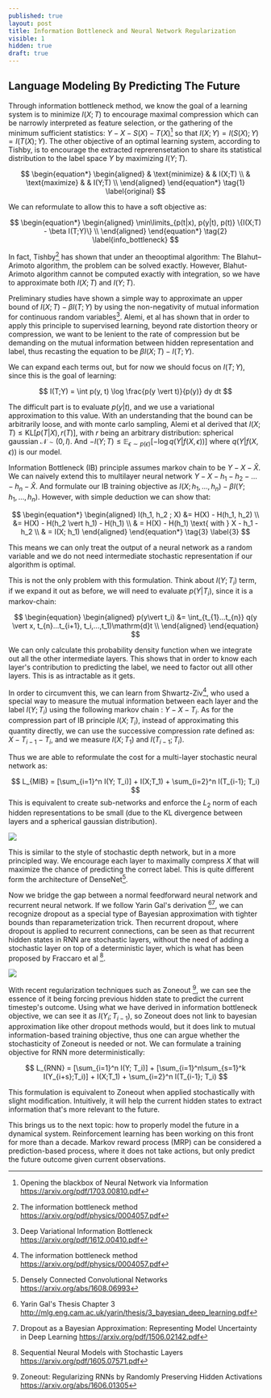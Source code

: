 ```yaml
---
published: true
layout: post
title: Information Bottleneck and Neural Network Regularization
visible: 1
hidden: true
draft: true
---
```

## Language Modeling By Predicting The Future



Through information bottleneck method, we know the goal of a learning system is to minimize $I(X;T)$ to encourage maximal compression which can be narrowly interpreted as feature selection, or the gathering of the minimum sufficient statistics: $Y - X - S(X) - T(X)$[^1] so that $I(X; Y) = I(S(X); Y) = I(T(X); Y)$. The other objective of an optimal learning system, according to Tishby, is to encourage the extracted reprerensetation to share its statistical distribution to the label space $Y$ by maximizing $I(Y; T)$. 


$$
\begin{equation*}
\begin{aligned}
& \text{minimize}
& & I(X;T) \\
& \text{maximize}
& & I(Y;T) \\
\end{aligned}
\end{equation*}
\tag{1}
\label{original}
$$


We can reformulate to allow this to have a soft objective as:


$$
\begin{equation*}
\begin{aligned}
\min\limits_{p(t|x), p(y|t), p(t)}
\{I(X;T) - \beta I(T;Y)\}  \\
\end{aligned}
\end{equation*}
\tag{2}
\label{info_bottleneck}
$$


In fact, Tishby[^2] has shown that under an theooptimal algorithm:  The Blahut–Arimoto algorithm, the problem can be solved exactly.  However, Blahut-Arimoto algorithm cannot be computed exactly with integration, so we have to approximate both $I(X; T)$ and $I(Y; T)$. 



Preliminary studies have shown a simple way to approximate an upper bound of $I(X; T) - \beta I(T; Y)$ by using the non-negativity of mutual information for continuous random variables[^3]. Alemi, et al has shown that in order to apply this principle to supervised learning, beyond rate distortion theory or compression, we want to be lenient to the rate of compression but be demanding on the mutual information between hidden representation and label, thus recasting the equation to be $\beta I(X;T) - I(T; Y)$. 



We can expand each terms out, but for now we should focus on $I(T; Y)$, since this is the goal of learning:


$$
I(T;Y) = \int p(y, t) \log \frac{p(y \vert t)}{p(y)} dy dt
$$


The difficult part is to evaluate $p(y\vert t)$, and we use a variational approximation to this value.  With an understanding that the bound can be arbitrarily loose, and with monte carlo sampling, Alemi et al derived that $I(X; T) \leq \mathrm{KL}[p(T|X), r(T)]$, with $r$ being an arbitrary distribution: spherical gaussian $\mathcal{N} \sim (0, I)$. And $-I(Y;T) \leq \mathbb{E}_{\epsilon \sim p(\epsilon)}[-\log q(Y | f(X, \epsilon))]$ where $q(Y|f(X, \epsilon))$ is our model. 



Information Bottleneck (IB) principle assumes markov chain to be $Y - X - \hat{X}$. We can naively extend this to multilayer neural network $Y - X - h_1 - h_2 - … - h_n - \hat{X}$. And formulate our IB training objective as $I(X; h_1, …, h_n) - \beta I(Y; h_1, …, h_n)$. However, with simple deduction we can show that:


$$
\begin{equation*}
\begin{aligned}
I(h_1, h_2 ; X) &= H(X) - H(h_1, h_2)  \\
 &= H(X) - H(h_2 \vert h_1) - H(h_1) \\
 & = H(X) - H(h_1) \text{   with } X - h_1 - h_2 \\
 & =  I(X; h_1)
\end{aligned}
\end{equation*}
\tag{3}
\label{3}
$$


This means we can only treat the output of a neural network as a random variable and we do not need intermediate stochastic representation if our algorithm is optimal. 



This is not the only problem with this formulation. Think about $I(Y; T_i)$ term, if we expand it out as before, we will need to evaluate $p(Y \vert T_i)$, since it is a markov-chain:


$$
\begin{equation}
\begin{aligned}
        p(y\vert t_i)   &= \int_{t_{1}...t_{n}} q(y \vert x, t_{n}...t_{i+1}, t_i,...,t_1)\mathrm{d}t \\
\end{aligned}
\end{equation}
$$


We can only calculate this probability density function when we integrate out all the other intermediate layers. This shows that in order to know each layer's contribution to predicting the label, we need to factor out alll other layers. This is as intractable as it gets.



In order to circumvent this, we can learn from Shwartz-Ziv[^2], who used a special way to measure the mutual information between each layer and the label $I(Y; T_i)$ using the following markov chain : $Y - X - T_i$.  As for the compression part of IB principle $I(X; T_i)$, instead of approximating this quantity directly, we can use the successive compression rate defined as: $X - T_{i-1} - T_{i}$, and we measure $I(X; T_1)$ and $I(T_{i-1}; T_{i})$.



Thus we are able to reformulate the cost for a multi-layer stochastic neural network as:


$$
L_{MIB} = [\sum_{i=1}^n I(Y; T_i)] + I(X;T_1) + \sum_{i=2}^n I(T_{i-1}; T_i)
$$
This is equivalent to create sub-networks and enforce the $L_2$ norm of each hidden representations to be small (due to the KL divergence between layers and a spherical gaussian distribution). 



![](http://anie.me/images/mutual_y_h.png)



This is similar to the style of stochastic depth network, but in a more principled way. We encourage each layer to maximally compress $X$ that will maximize the chance of predicting the correct label. This is quite different form the architecture of DenseNet[^4].



Now we bridge the gap between a normal feedforward neural network and recurrent neural network. If we follow Yarin Gal's derivation [^5][^6], we can recognize dropout as a special type of Bayesian approximation with tighter bounds than reparameterization trick. Then recurrent dropout, where dropout is applied to recurrent connections, can be seen as that recurrent hidden states in RNN are stochastic layers, without the need of adding a stochastic layer on top of a deterministic layer, which is what has been proposed by Fraccaro et al [^7]. 



![](http://anie.me/images/rnn_model.png)



With recent regularization techniques such as Zoneout [^8], we can see the essence of it being forcing previous hidden state to predict the current timestep's outcome. Using what we have derived in information bottleneck objective, we can see it as $I(Y_i; T_{i-1})$, so Zoneout does not link to bayesian approximation like other dropout methods would, but it does link to mutual information-based training objective, thus one can argue whether the stochasticity of Zoneout is needed or not. We can formulate a training objective for RNN more deterministically:


$$
L_{RNN} = [\sum_{i=1}^n I(Y; T_i)] + [\sum_{i=1}^n\sum_{s=1}^k I(Y_{i+s};T_i)] + I(X;T_1) + \sum_{i=2}^n I(T_{i-1}; T_i)
$$


This formulation is equivalent to Zoneout when applied stochastically with slight modification. Intuitively, it will help the current hidden states to extract information that's more relevant to the future.



This brings us to the next topic: how to properly model the future in a dynamical system. Reinforcement learning has been working on this front for more than a decade. Markov reward process (MRP) can be considered a prediction-based process, where it does not take actions, but only predict the future outcome given current observations. 



[^1]: Opening the blackbox of Neural Network via Information https://arxiv.org/pdf/1703.00810.pdf
[^2]: The information bottleneck method https://arxiv.org/pdf/physics/0004057.pdf
[^3]: Deep Variational Information Bottleneck https://arxiv.org/pdf/1612.00410.pdf
[^4]: Densely Connected Convolutional Networks https://arxiv.org/abs/1608.06993
[^5]: Yarin Gal's Thesis Chapter 3 http://mlg.eng.cam.ac.uk/yarin/thesis/3_bayesian_deep_learning.pdf
[^6]: Dropout as a Bayesian Approximation: Representing Model Uncertainty in Deep Learning https://arxiv.org/pdf/1506.02142.pdf
[^7]: Sequential Neural Models with Stochastic Layers https://arxiv.org/pdf/1605.07571.pdf
[^8]: Zoneout: Regularizing RNNs by Randomly Preserving Hidden Activations https://arxiv.org/abs/1606.01305

